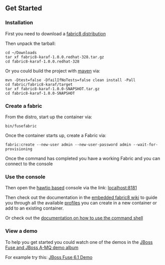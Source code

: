 ## Get Started

### Installation

First you need to download a <a class="btn" href="https://repository.jboss.org/nexus/content/repositories/ea/io/fabric8/fabric8-karaf/1.0.0.redhat-328/fabric8-karaf-1.0.0.redhat-328.tar.gz">fabric8 distribution</a>

Then unpack the tarball:

    cd ~/Downloads
    tar xf fabric8-karaf-1.0.0.redhat-328.tar.gz
    cd fabric8-karaf-1.0.0.redhat-328

Or you could build the project with [maven](http://maven.apache.org/) via:

    mvn -Dtest=false -DfailIfNoTests=false clean install -Pall
    cd fabric/fabric8-karaf/target
    tar xf fabric8-karaf-1.0.0-SNAPSHOT.tar.gz
    cd fabric8-karaf-1.0.0-SNAPSHOT

### Create a fabric

From the distro, start up the container via:

    bin/fusefabric

Once the container starts up, create a Fabric via:

    fabric:create --new-user admin --new-user-password admin --wait-for-provisioning

Once the command has completed you have a working Fabric and you can connect to the console

### Use the console

Then open the [hawtio based](http://hawt.io/) console via the link: <a class="btn" href="http://localhost:8181/">localhost:8181</a>

Then check out the documentation in the [embedded fabric8 wiki](http://localhost:8181/hawtio/index.html#/wiki/branch/1.0/view/fabric/profiles) to guide you through all the available [profiles](#/site/book/doc/index.md?chapter=profiles_md) you can create in a new container or add to an existing container.

Or check out the [documentation on how to use the command shell](#/site/book/doc/index.md?chapter=agent_md)

### View a demo

To help you get started you could watch one of the demos in the  <a class="btn" href="https://vimeo.com/album/2635012">JBoss Fuse and JBoss A-MQ demo album</a>

For example try this: <a class="btn" href="https://vimeo.com/80625940">JBoss Fuse 6.1 Demo</a>